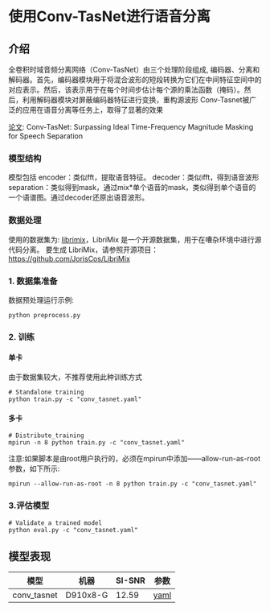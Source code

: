 # 使用Conv-TasNet进行语音分离



## 介绍

全卷积时域音频分离网络（Conv-TasNet）由三个处理阶段组成, 编码器、分离和解码器。首先，编码器模块用于将混合波形的短段转换为它们在中间特征空间中的对应表示。然后，该表示用于在每个时间步估计每个源的乘法函数（掩码）。然后，利用解码器模块对屏蔽编码器特征进行变换，重构源波形
Conv-Tasnet被广泛的应用在语音分离等任务上，取得了显著的效果

[论文](https://arxiv.org/abs/1809.07454): Conv-TasNet: Surpassing Ideal Time-Frequency Magnitude Masking for Speech Separation

### 模型结构

模型包括
encoder：类似fft，提取语音特征。
decoder：类似ifft，得到语音波形
separation：类似得到mask，通过mix*单个语音的mask，类似得到单个语音的一个语谱图。通过decoder还原出语音波形。

### 数据处理

  使用的数据集为: [librimix](<https://catalog.ldc.upenn.edu/docs/LDC93S1/TIMIT.html>)，LibriMix 是一个开源数据集，用于在嘈杂环境中进行源代码分离。
  要生成 LibriMix，请参照开源项目：https://github.com/JorisCos/LibriMix





### 1. 数据集准备
数据预处理运行示例:

```text
python preprocess.py
```

### 2. 训练
#### 单卡
由于数据集较大，不推荐使用此种训练方式
```shell
# Standalone training
python train.py -c "conv_tasnet.yaml"
```


#### 多卡


```shell
# Distribute_training
mpirun -n 8 python train.py -c "conv_tasnet.yaml"
```
注意:如果脚本是由root用户执行的，必须在mpirun中添加——allow-run-as-root参数，如下所示:
```shell
mpirun --allow-run-as-root -n 8 python train.py -c "conv_tasnet.yaml"
```

### 3.评估模型

```shell
# Validate a trained model
python eval.py -c "conv_tasnet.yaml"
```


## **模型表现**

| 模型        | 机器     | SI-SNR | 参数                                                                                               |
| ----------- | -------- | ------ |--------------------------------------------------------------------------------------------------|
| conv_tasnet | D910x8-G | 12.59  | [yaml](https://github.com/mindsporelab/mindaudio/blob/main/example/conv_tasnet/conv_tasnet.yaml) |

